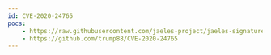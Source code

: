 ```yaml
---
id: CVE-2020-24765
pocs:
    - https://raw.githubusercontent.com/jaeles-project/jaeles-signatures/master/cves/imind-server-info-leak-cve-2020-24765.yaml
    - https://github.com/trump88/CVE-2020-24765
---
```

